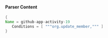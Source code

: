 #### Parser Content
```Java
{
Name = github-app-activity-19
   Conditions = [ """org.update_member,""" ]
}
```